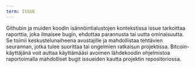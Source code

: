 ```yaml
---
term: ISSUE
---
```


Githubin ja muiden koodin isännöintialustojen kontekstissa issue tarkoittaa raporttia, joka ilmaisee bugin, ehdottaa parannusta tai uutta ominaisuutta. Se toimii keskustelunaiheena avustajille ja mahdollistaa tehtävien seurannan, jotka tulee suorittaa tai ongelmien ratkaisun projektissa. Bitcoin-käyttäjänä voit auttaa käyttämääsi avoimen lähdekoodin ohjelmistoa raportoimalla mahdolliset bugit issueiden kautta projektin repositoriossa.